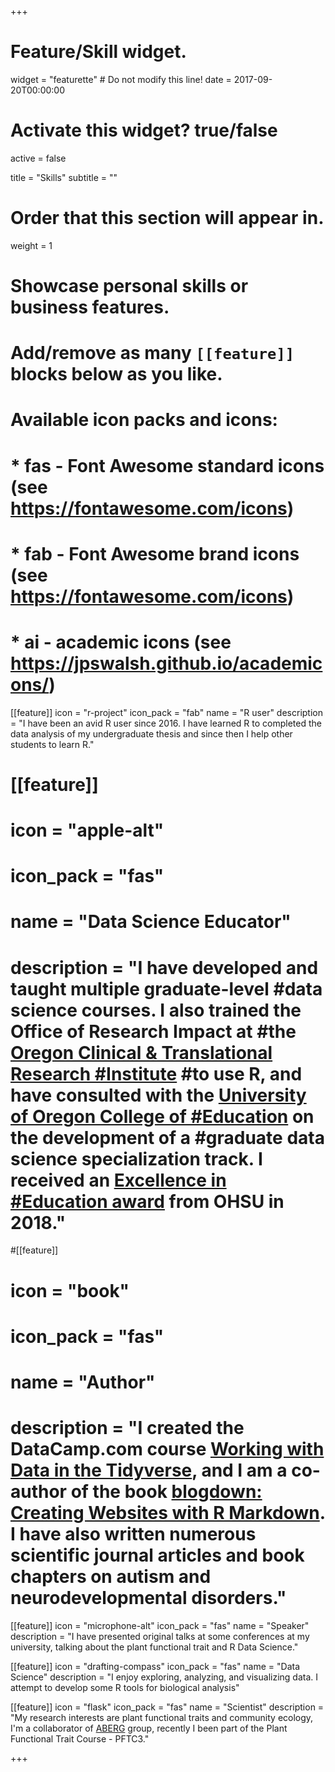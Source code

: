 +++
# Feature/Skill widget.
widget = "featurette"  # Do not modify this line!
date = 2017-09-20T00:00:00

# Activate this widget? true/false
active = false

title = "Skills"
subtitle = ""

# Order that this section will appear in.
weight = 1

# Showcase personal skills or business features.
# 
# Add/remove as many `[[feature]]` blocks below as you like.
# 
# Available icon packs and icons:
# * fas - Font Awesome standard icons (see https://fontawesome.com/icons)
# * fab - Font Awesome brand icons (see https://fontawesome.com/icons)
# * ai - academic icons (see https://jpswalsh.github.io/academicons/)

[[feature]]
  icon = "r-project"
  icon_pack = "fab"
  name = "R user"
  description = "I have been an avid R user since 2016. I have learned R to completed the data analysis of my undergraduate thesis and since then I help other students to learn R."
  
# [[feature]]
# icon = "apple-alt"
#  icon_pack = "fas"
#  name = "Data Science Educator"
#  description = "I have developed and taught multiple graduate-level #data science courses. I also trained the Office of Research Impact at #the [Oregon Clinical & Translational Research #Institute](https://www.ohsu.edu/xd/research/centers-institutes/octri/) #to use R, and have consulted with the [University of Oregon College of #Education](https://education.uoregon.edu/) on the development of a #graduate data science specialization track. I received an [Excellence in #Education award](https://www.ohsu.edu/xd/education/schools/school-of-med#icine/news-and-events/honors2018.cfm) from OHSU in 2018."
  
#[[feature]]
#  icon = "book"
#  icon_pack = "fas"
#  name = "Author"
#  description = "I created the DataCamp.com course [Working with Data in the Tidyverse](https://www.datacamp.com/courses/working-with-data-in-the-tidyverse), and I am a co-author of the book [blogdown: Creating Websites with R Markdown](https://bookdown.org/yihui/blogdown/). I have also written numerous scientific journal articles and book chapters on autism and neurodevelopmental disorders."
  
[[feature]]
  icon = "microphone-alt"
  icon_pack = "fas"
  name = "Speaker"
  description = "I have presented original talks at some conferences at my university, talking about the plant functional trait and  R Data Science."
  
[[feature]]
  icon = "drafting-compass"
  icon_pack = "fas"
  name = "Data Science"
  description = "I enjoy exploring, analyzing, and visualizing data. I attempt to develop some R tools for biological analysis"

[[feature]]
  icon = "flask"
  icon_pack = "fas"
  name = "Scientist"
  description = "My research interests are plant functional traits and community ecology, I'm a collaborator of [ABERG](http://www.andesconservation.org/) group, recently I been part of the Plant Functional Trait Course - PFTC3."


+++


